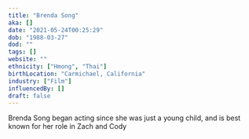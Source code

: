 ```yaml
---
title: "Brenda Song"
aka: []
date: "2021-05-24T00:25:29"
dob: "1988-03-27"
dod: ""
tags: []
website: ""
ethnicity: ["Hmong", "Thai"]
birthLocation: "Carmichael, California"
industry: ["Film"]
influencedBy: []
draft: false
---
```


Brenda Song began acting since she was just a young child, and is best known for her role in Zach and Cody
